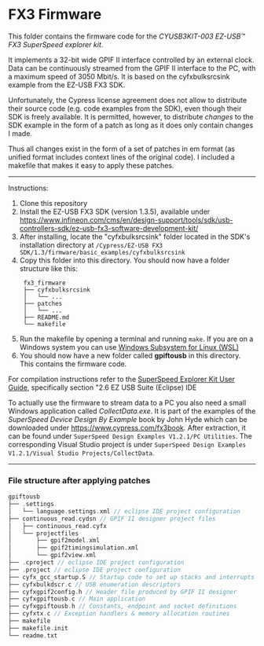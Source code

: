 # FX3 Firmware

This folder contains the firmware code for the *CYUSB3KIT-003 EZ-USB™ FX3 SuperSpeed explorer kit*.

It implements a 32-bit wide GPIF II interface controlled by an external clock. Data can be continuously streamed from the GPIF II interface to the PC, with a maximum speed of 3050 Mbit/s. It is based on the cyfxbulksrcsink example from the EZ-USB FX3 SDK.

Unfortunately, the Cypress license agreement does not allow to distribute their source code (e.g. code examples from the SDK), even though their SDK is freely available. It is permitted, however, to distribute *changes* to the SDK example in the form of a patch as long as it does only contain changes I made.

Thus all changes exist in the form of a set of patches in em format (as unified format includes context lines of the original code). I included a makefile that makes it easy to apply these patches.

---

Instructions:

1. Clone this repository
2. Install the EZ-USB FX3 SDK (version 1.3.5), available under https://www.infineon.com/cms/en/design-support/tools/sdk/usb-controllers-sdk/ez-usb-fx3-software-development-kit/
3. After installing, locate the "cyfxbulksrcsink" folder located in the SDK's installation directory at `/Cypress/EZ-USB FX3 SDK/1.3/firmware/basic_examples/cyfxbulksrcsink`
4. Copy this folder into this directory. You should now have a folder structure like this:
   ```
    fx3_firmware
    ├── cyfxbulksrcsink
    │   └── ...
    ├── patches
    │   └── ...
    ├── README.md
    └── makefile
   ```
5. Run the makefile by opening a terminal and running `make`. If you are on a Windows system you can use [Windows Subsystem for Linux (WSL)](https://learn.microsoft.com/en-us/windows/wsl/install)
6. You should now have a new folder called **gpiftousb** in this directory. This contains the firmware code.

For compilation instructions refer to the [SuperSpeed Explorer Kit User Guide](https://www.infineon.com/cms/en/product/evaluation-boards/cyusb3kit-003), specifically section "2.6 EZ USB Suite (Eclipse) IDE

To actually use the firmware to stream data to a PC you also need a small Windows application called *CollectData.exe*. It is part of the examples of the *SuperSpeed Device Design By Example* book by John Hyde which can be downloaded under https://www.cypress.com/fx3book. After extraction, it can be found under `SuperSpeed Design Examples V1.2.1/PC Utilities`. The corresponding Visual Studio project is under `SuperSpeed Design Examples V1.2.1/Visual Studio Projects/CollectData`.

---

### File structure after applying patches

```c
gpiftousb
├── .settings 
│   └── language.settings.xml // eclipse IDE project configuration
├── continuous_read.cydsn // GPIF II designer project files
│   ├── continuous_read.cyfx 
│   └── projectfiles 
│       ├── gpif2model.xml
│       ├── gpif2timingsimulation.xml
│       └── gpif2view.xml
├── .cproject // eclipse IDE project configuration
├── .project // eclipse IDE project configuration
├── cyfx_gcc_startup.S // Startup code to set up stacks and interrupts
├── cyfxbulkdscr.c // USB enumeration descriptors
├── cyfxgpif2config.h // Header file produced by GPIF II designer
├── cyfxgpiftousb.c // Main application
├── cyfxgpiftousb.h // Constants, endpoint and socket definitions
├── cyfxtx.c // Exception handlers & memory allocation routines
├── makefile
├── makefile.init
└── readme.txt
```